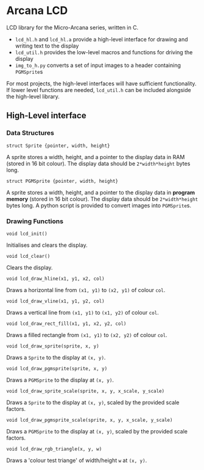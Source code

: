 # Arcana LCD
LCD library for the Micro-Arcana series, written in C.

- `lcd_hl.h` and `lcd_hl.a` provide a high-level interface for drawing and writing text to the display
- `lcd_util.h` provides the low-level macros and functions for driving the display
- `img_to_h.py` converts a set of input images to a header containing `PGMSprite`s

For most projects, the high-level interfaces will have sufficient functionality. If lower level functions are needed, `lcd_util.h` can be included alongside the high-level library.

## High-Level interface
### Data Structures

`struct Sprite {pointer, width, height}`

A sprite stores a width, height, and a pointer to the display data in RAM (stored in 16 bit colour). The display data should be `2*width*height` bytes long.

`struct PGMSprite {pointer, width, height}`

A sprite stores a width, height, and a pointer to the display data in **program memory** (stored in 16 bit colour). The display data should be `2*width*height` bytes long. A python script is provided to convert images into `PGMSprite`s.

### Drawing Functions

`void lcd_init()`

Initialises and clears the display.

`void lcd_clear()`

Clears the display.

`void lcd_draw_hline(x1, y1, x2, col)`

Draws a horizontal line from `(x1, y1)` to `(x2, y1)` of colour `col`.

`void lcd_draw_vline(x1, y1, y2, col)`

Draws a vertical line from `(x1, y1)` to `(x1, y2)` of colour `col`.

`void lcd_draw_rect_fill(x1, y1, x2, y2, col)`

Draws a filled rectangle from `(x1, y1)` to `(x2, y2)` of colour `col`.

`void lcd_draw_sprite(sprite, x, y)`

Draws a `Sprite` to the display at `(x, y)`.

`void lcd_draw_pgmsprite(sprite, x, y)`

Draws a `PGMSprite` to the display at `(x, y)`.

`void lcd_draw_sprite_scale(sprite, x, y, x_scale, y_scale)`

Draws a `Sprite` to the display at `(x, y)`, scaled by the provided scale factors.

`void lcd_draw_pgmsprite_scale(sprite, x, y, x_scale, y_scale)`

Draws a `PGMSprite` to the display at `(x, y)`, scaled by the provided scale factors.

`void lcd_draw_rgb_triangle(x, y, w)`

Draws a 'colour test triange' of width/height `w` at `(x, y)`. 
